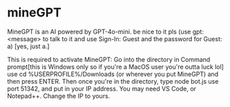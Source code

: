 # mineGPT
MineGPT is an AI powered by GPT-4o-mini. be nice to it pls (use gpt: &lt;message> to talk to it and use Sign-In: Guest and the password for Guest: a) [yes, just a.]



This is required to activate MineGPT:
Go into the directory in Command prompt[this is Windows only so if you're a MacOS user you're outta luck lol] use cd %USERPROFILE%/Downloads (or wherever you put MineGPT) and then press ENTER. Then once you're in the directory, type node bot.js
use port 51342, and put in your IP address.
You may need VS Code, or Notepad++. Change the IP to yours.
